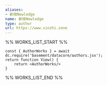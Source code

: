 ```yaml
---
aliases:
- 新枝Newledge
name: 新枝Newledge
type: author
url: https://www.xinzhi.zone
---
```



%% WORKS_LIST_START %%

```datacorejsx
const { AuthorWorks } = await dc.require('basement/datacore/authors.jsx');
return function View() {
    return <AuthorWorks/>
}
```
%% WORKS_LIST_END %%